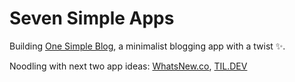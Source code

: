 # Seven Simple Apps

Building [One Simple Blog](https://onesimpleblog.com), a minimalist blogging app with a twist ✨. 

Noodling with next two app ideas: [WhatsNew.co](https://whatsnew.co), [TIL.DEV](https://til.dev)
